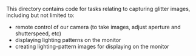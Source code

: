 This directory contains code for tasks relating to capturing glitter images, including but not limited to:
- remote control of our camera (to take images, adjust aperture and shutterspeed, etc)
- displaying lighting patterns on the monitor
- creating lighting-pattern images for displaying on the monitor

